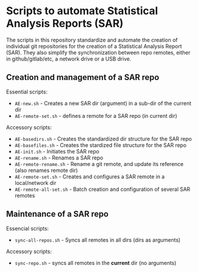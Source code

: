 # Scripts to automate Statistical Analysis Reports (SAR)

The scripts in this repository standardize and automate the creation of individual git repositories for the creation of a Statistical Analysis Report (SAR).
They also simplify the synchronization between repo remotes, either in github/gitlab/etc, a network drive or a USB drive.


## Creation and management of a SAR repo

Essential scripts:

- `AE-new.sh` - Creates a new SAR dir (argument) in a sub-dir of the current dir
- `AE-remote-set.sh` - defines a remote for a SAR repo (in current dir)

Accessory scripts:

- `AE-basedirs.sh` - Creates the standardized dir structure for the SAR repo
- `AE-basefiles.sh` - Creates the stardized file structure for the SAR repo
- `AE-init.sh` - Initiates the SAR repo
- `AE-rename.sh` - Renames a SAR repo
- `AE-remote-rename.sh` - Rename a git remote, and update its reference (also renames remote dir)
- `AE-remote-set.sh` - Creates and configures a SAR remote in a local/network dir
- `AE-remote-all-set.sh` - Batch creation and configuration of several SAR remotes

## Maintenance of a SAR repo

Essencial scripts:

- `sync-all-repos.sh` - Syncs all remotes in all dirs (dirs as arguments)

Accessory scripts:

- `sync-repo.sh` - syncs all remotes in the **current** dir (no arguments)
